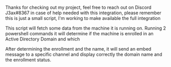  Thanks for checking out my project, feel free to reach out on Discord J3ax#8367 in case of help needed with this integration, please remember this is just a small 
 script, I'm working to make available the full integration
 
 This script will fetch some data from the machine it is running on.
 Running 2 powershell commands it will determine if the machine is enrolled in an Active Directory Domain and which
 
 After determining the enrollment and the name, it will send an embed message to a specific channel and display correctly the domain name and the enrollment
 status.
